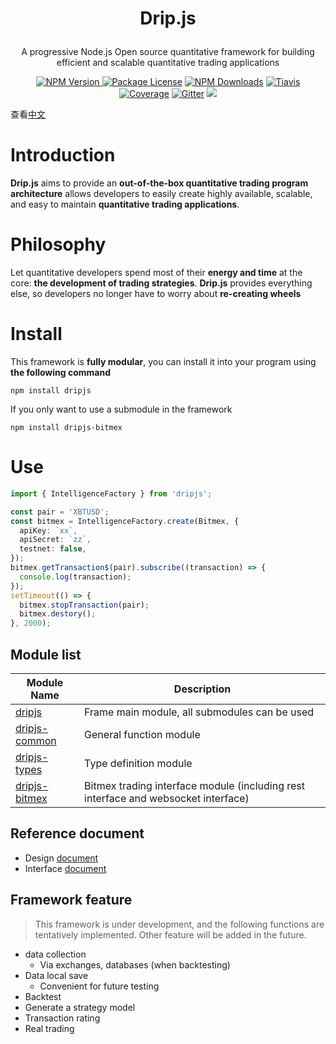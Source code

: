 <H1><p  align="center">Drip.js</p></H1>
<p  align="center">A progressive Node.js Open source quantitative framework for building efficient and scalable quantitative trading applications</p>
<p  align="center">
<a href="https://www.npmjs.com/package/dripjs"><img src="https://img.shields.io/npm/v/dripjs.svg" alt="NPM Version" />
<a href="https://www.npmjs.com/package/dripjs"><img src="https://img.shields.io/badge/license-GPL_3.0-green.svg" alt="Package License" /></a>
<a href="https://www.npmjs.com/package/dripjs"><img src="https://img.shields.io/npm/dm/dripjs.svg" alt="NPM Downloads" /></a>
<a  href="https://travis-ci.com/zlq4863947/dripjs"><img  src="https://travis-ci.com/zlq4863947/dripjs.svg?branch=master&t=6"  alt="Tiavis" /></a>
<a  href="https://coveralls.io/github/zlq4863947/dripjs?branch=master"><img  src="https://coveralls.io/repos/github/zlq4863947/dripjs/badge.svg?branch=master&t=6"  alt="Coverage" /></a>
<a href="https://gitter.im/drip-js/community?utm_source=badge&utm_medium=badge&utm_campaign=pr-badge&utm_content=badge"><img src="https://badges.gitter.im/drip-js.svg" alt="Gitter" /></a>
<a  href="https://www.paypal.me/zlq4863947"><img  src="https://img.shields.io/badge/Donate-PayPal-ff3f59.svg"/></a>
</p>

查看<a href="https://github.com/zlq4863947/dripjs/blob/master/README.md">中文</a>

# Introduction

**Drip.js** aims to provide an **out-of-the-box quantitative trading program architecture** allows developers to easily create highly available, scalable, and easy to maintain **quantitative trading applications**.

# Philosophy

Let quantitative developers spend most of their **energy and time** at the core: **the development of trading strategies**.
**Drip.js** provides everything else, so developers no longer have to worry about **re-creating wheels**

# Install

This framework is **fully modular**, you can install it into your program using **the following command**

```shell
npm install dripjs
```

If you only want to use a submodule in the framework

```shell
npm install dripjs-bitmex
```

# Use

```typescript
import { IntelligenceFactory } from 'dripjs';

const pair = 'XBTUSD';
const bitmex = IntelligenceFactory.create(Bitmex, {
  apiKey: `xx`,
  apiSecret: `zz`,
  testnet: false,
});
bitmex.getTransaction$(pair).subscribe((transaction) => {
  console.log(transaction);
});
setTimeout(() => {
  bitmex.stopTransaction(pair);
  bitmex.destory();
}, 2000);
```

## Module list

| Module Name                                                  | Description                                                                        |
| ------------------------------------------------------------ | ---------------------------------------------------------------------------------- |
| [dripjs](https://www.npmjs.com/package/dripjs)               | Frame main module, all submodules can be used                                      |
| [dripjs-common](https://www.npmjs.com/package/dripjs-common) | General function module                                                            |
| [dripjs-types](https://www.npmjs.com/package/dripjs-types)   | Type definition module                                                             |
| [dripjs-bitmex](https://www.npmjs.com/package/dripjs-bitmex) | Bitmex trading interface module (including rest interface and websocket interface) |

## Reference document

- Design [document](https://github.com/zlq4863947/dripjs/tree/master/docs)
- Interface [document](https://drip-trader.github.io/dripjs-docs)

## Framework feature

> This framework is under development, and the following functions are tentatively implemented. Other feature will be added in the future.

- data collection
  - Via exchanges, databases (when backtesting)
- Data local save
  - Convenient for future testing
- Backtest
- Generate a strategy model
- Transaction rating
- Real trading

